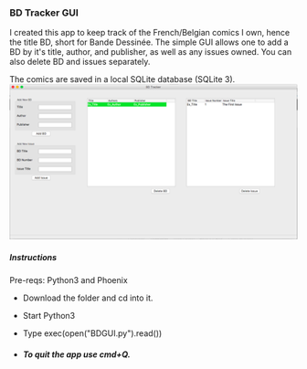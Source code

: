 ### BD Tracker GUI

I created this app to keep track of the French/Belgian comics I own, hence the title BD, short for Bande Dessinée.
The simple GUI allows one to add a BD by it's title, author, and publisher, as well as any issues owned. You can also delete BD and issues separately.

The comics are saved in a local SQLite database (SQLite 3).
![Screenshot](https://github.com/adabat64/Portfolio/blob/master/Python/img/BDGUIscreenshot.png)

##### Instructions
Pre-reqs: Python3 and Phoenix

* Download the folder and cd into it.
* Start Python3
* Type exec(open("BDGUI.py").read())

* ##### To quit the app use cmd+Q. ######

